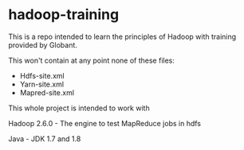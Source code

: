 # hadoop-training

This is a repo intended to learn the principles of Hadoop with training provided by Globant.

This won't contain at any point none of these files:

- Hdfs-site.xml
- Yarn-site.xml
- Mapred-site.xml

This whole project is intended to work with

Hadoop 2.6.0 - The engine to test MapReduce jobs in hdfs

Java - JDK 1.7 and 1.8

